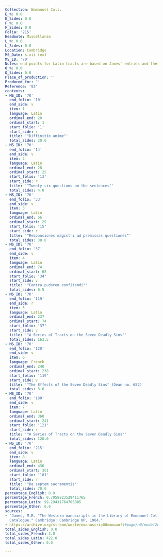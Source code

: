 ```yaml
---
Collection: Emmanuel Coll.
E_%: 0.0
E_Sides: 0.0
F_%: 0.0
F_Sides: 0.0
Folia: '215'
Headnote: Miscellanea
L_%: 0.0
L_Sides: 0.0
Location: Cambridge
MS_Date: s.xii (ex)
MS_ID: '70'
Notes: end points for Latin tracts are based on James' entries and therefore approximate
O_%: 0.0
O_Sides: 0.0
Place_of_production: ''
Produced_for: ''
Reference: '83'
contents:
- MS_ID: '70'
  end_folio: '10'
  end_side: v
  item: 1
  language: Latin
  ordinal_end: 20
  ordinal_start: 1
  start_folio: '1'
  start_side: r
  title: '"Diffinitio anime"'
  total_sides: 20.0
- MS_ID: '70'
  end_folio: '14'
  end_side: v
  item: 2
  language: Latin
  ordinal_end: 28
  ordinal_start: 25
  start_folio: '13'
  start_side: r
  title: '"Twenty-six questions on the sentences"'
  total_sides: 4.0
- MS_ID: '70'
  end_folio: '33'
  end_side: v
  item: 3
  language: Latin
  ordinal_end: 66
  ordinal_start: 29
  start_folio: '15'
  start_side: r
  title: '"Responsiones magistri ad premissas questiones"'
  total_sides: 38.0
- MS_ID: '70'
  end_folio: '37'
  end_side: v
  item: 4
  language: Latin
  ordinal_end: 74
  ordinal_start: 68
  start_folio: '34'
  start_side: v
  title: '"Contra pudorem confitendi"'
  total_sides: 6.5
- MS_ID: '70'
  end_folio: '119'
  end_side: r
  item: 5
  language: Latin
  ordinal_end: 237
  ordinal_start: 74
  start_folio: '37'
  start_side: v
  title: '"A Series of Tracts on the Seven Deadly Sins"'
  total_sides: 163.5
- MS_ID: '70'
  end_folio: '120'
  end_side: v
  item: 6
  language: French
  ordinal_end: 240
  ordinal_start: 238
  start_folio: '119'
  start_side: v
  title: '"The Effects of the Seven Deadly Sins" (Dean no. 652)'
  total_sides: 3.0
- MS_ID: '70'
  end_folio: '180'
  end_side: v
  item: 7
  language: Latin
  ordinal_end: 360
  ordinal_start: 241
  start_folio: '121'
  start_side: r
  title: '"A Series of Tracts on the Seven Deadly Sins"'
  total_sides: 120.0
- MS_ID: '70'
  end_folio: '215'
  end_side: v
  item: 8
  language: Latin
  ordinal_end: 430
  ordinal_start: 361
  start_folio: '181'
  start_side: r
  title: '"De septem sacramentis"'
  total_sides: 70.0
percentage_English: 0.0
percentage_French: 0.7058823529411765
percentage_Latin: 99.29411764705885
percentage_Other: 0.0
sources:
- 'James, M.R. "The Western manuscripts in the Library of Emmanuel College: A Descriptive
  Catalogue." Cambridge: Cambridge UP, 1904.'
- https://archive.org/stream/westernmanuscrip00emmauoft#page/n0/mode/2up
total_sides_English: 0.0
total_sides_French: 3.0
total_sides_Latin: 422.0
total_sides_Other: 0.0

---
```

